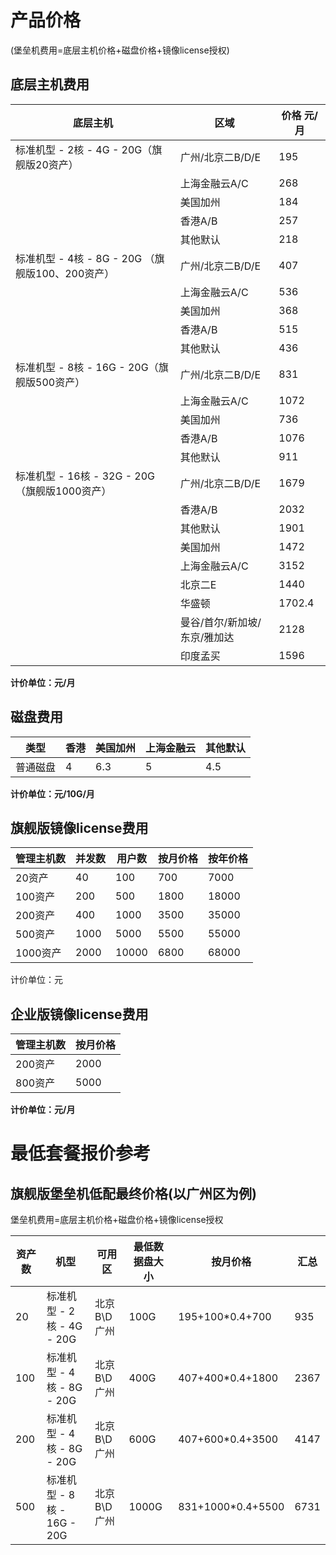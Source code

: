 

# 产品价格  
(堡垒机费用=底层主机价格+磁盘价格+镜像license授权)

## 底层主机费用

|底层主机                     | 区域              |价格 元/月    |
| ----------------------------| ---------------   | -------- |
|标准机型 - 2核 - 4G - 20G（旗舰版20资产）     |广州/北京二B/D/E   |195    | 
|                               |上海金融云A/C       |268   | 
|                               | 美国加州           |184    | 
|                               | 香港A/B           |257   | 
|                               | 其他默认           |218   | 
| 标准机型 - 4核 - 8G - 20G （旗舰版100、200资产）     | 广州/北京二B/D/E   |407    | 
|                               |上海金融云A/C       |536   | 
|                               | 美国加州           |368    | 
|                               | 香港A/B           |515  | 
|                               | 其他默认           |436  | 
| 标准机型 - 8核 - 16G - 20G（旗舰版500资产）      | 广州/北京二B/D/E   |831    | 
|                               |上海金融云A/C       |1072   | 
|                               | 美国加州           |736    | 
|                               | 香港A/B           |1076  | 
|                               | 其他默认           |911  | 
| 标准机型 - 16核 - 32G - 20G（旗舰版1000资产）    | 广州/北京二B/D/E   |1679   | 
|                               | 香港A/B           |2032   | 
|                               | 其他默认          |1901   | 
|                               |美国加州            |1472  | 
|                               |上海金融云A/C      |3152 | 
|                               | 北京二E           |1440   | 
|                               |华盛顿         |1702.4   | 
|                               |曼谷/首尔/新加坡/东京/雅加达  |2128 | 
|                               |印度孟买         |1596  | 

**计价单位：元/月**

## 磁盘费用  

| 类型   | 香港 |美国加州 |上海金融云  | 其他默认 |
| ---- | --------- | ---- | ---- | --- |
| 普通磁盘 |4     |6.3 | 5 | 4.5 |

**计价单位：元/10G/月**

## 旗舰版镜像license费用

| 管理主机数       | 并发数  | 用户数   | 按月价格 | 按年价格  |
| ------           |  ---- | ----- | ---- | ----- |
| 20资产   | 40   | 100   | 700  | 7000  |
| 100资产  | 200  | 500   | 1800 | 18000 |
| 200资产  | 400  | 1000  | 3500 | 35000 |
| 500资产  | 1000 | 5000  | 5500 | 55000 |
| 1000资产 | 2000 | 10000 | 6800 | 68000 |

计价单位：元

## 企业版镜像license费用

| 管理主机数 | 按月价格 |
| ----- | ---- |
| 200资产 | 2000 |
| 800资产 | 5000 |

**计价单位：元/<wrap em>月</wrap>**

# 最低套餐报价参考

## 旗舰版堡垒机低配最终价格(以广州区为例)

堡垒机费用=底层主机价格+磁盘价格+镜像license授权

| 资产数 | 机型                    | 可用区       | 最低数据盘大小 | 按月价格  | 汇总 |
| --- | --------------------- | --------- | ----- | ---- |---- |
| 20  | 标准机型 - 2核 - 4G - 20G  | 北京B\\D 广州 | 100G  | 195+100*0.4+700  |935  |
| 100 | 标准机型 - 4核 - 8G - 20G  | 北京B\\D 广州 | 400G  | 407+400*0.4+1800 |2367  |
| 200 | 标准机型 - 4核 - 8G - 20G  | 北京B\\D 广州 | 600G  | 407+600*0.4+3500 |4147  |
| 500 | 标准机型 - 8核 - 16G - 20G | 北京B\\D 广州 | 1000G | 831+1000*0.4+5500 |6731  |

